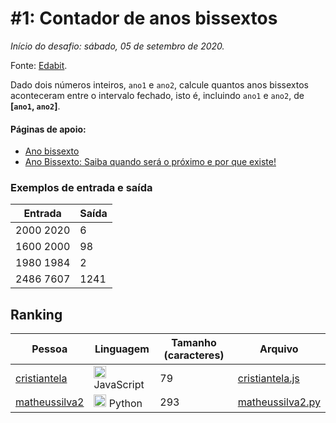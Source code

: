 # #1: Contador de anos bissextos

_Início do desafio: sábado, 05 de setembro de 2020._

Fonte: [Edabit](https://edabit.com/challenge/EzxPadgs3Y9hYWymS).

Dado dois números inteiros, `ano1` e `ano2`, calcule quantos anos bissextos aconteceram entre o intervalo fechado, isto é, incluindo `ano1` e `ano2`, de **[`ano1`, `ano2`]**.

#### Páginas de apoio:

- [Ano bissexto](https://pt.wikipedia.org/wiki/Ano_bissexto)
- [Ano Bissexto: Saiba quando será o próximo e por que existe!](https://www.calendarr.com/brasil/ano-bissexto/)

### Exemplos de entrada e saída

| Entrada   | Saída |
| --------- | ----- |
| 2000 2020 | 6     |
| 1600 2000 | 98    |
| 1980 1984 | 2     |
| 2486 7607 | 1241  |

## Ranking

| Pessoa                                            | Linguagem                                                                                                                 | Tamanho (caracteres) | Arquivo                              |
| ------------------------------------------------- | ------------------------------------------------------------------------------------------------------------------------- | -------------------- | ------------------------------------ |
| [cristiantela](https://github.com/cristiantela)   | <img src="https://cdn.jsdelivr.net/npm/programming-languages-logos/src/javascript/javascript.svg" height="20"> JavaScript | 79                   | [cristiantela.js](cristiantela.js)   |
| [matheussilva2](https://github.com/matheussilva2) | <img src="https://cdn.jsdelivr.net/npm/programming-languages-logos/src/python/python.svg" height="20"> Python             | 293                  | [matheussilva2.py](matheussilva2.py) |
